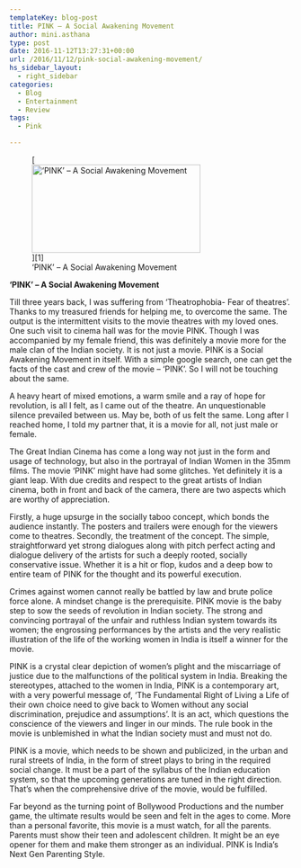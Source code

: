 ```yaml
---
templateKey: blog-post
title: PINK – A Social Awakening Movement
author: mini.asthana
type: post
date: 2016-11-12T13:27:31+00:00
url: /2016/11/12/pink-social-awakening-movement/
hs_sidebar_layout:
  - right_sidebar
categories:
  - Blog
  - Entertainment
  - Review
tags:
  - Pink

---
```

<figure id="attachment_628" aria-describedby="caption-attachment-628" style="width: 300px" class="wp-caption aligncenter">[<img class="size-medium wp-image-628" src="https://i2.wp.com/ilaasthana.in/wp-content/uploads/2016/11/pink-movie-review-and-rating-300x157.jpg?resize=300%2C157" alt="‘PINK’ – A Social Awakening Movement" width="300" height="157" data-recalc-dims="1" />][1]<figcaption id="caption-attachment-628" class="wp-caption-text">‘PINK’ – A Social Awakening Movement</figcaption></figure> 

**‘PINK’ – A Social Awakening Movement**

Till three years back, I was suffering from ‘Theatrophobia- Fear of theatres’. Thanks to my treasured friends for helping me, to overcome the same. The output is the intermittent visits to the movie theatres with my loved ones. One such visit to cinema hall was for the movie PINK. Though I was accompanied by my female friend, this was definitely a movie more for the male clan of the Indian society. It is not just a movie. PINK is a Social Awakening Movement in itself. With a simple google search, one can get the facts of the cast and crew of the movie – ‘PINK’. So I will not be touching about the same.

A heavy heart of mixed emotions, a warm smile and a ray of hope for revolution, is all I felt, as I came out of the theatre. An unquestionable silence prevailed between us. May be, both of us felt the same. Long after I reached home, I told my partner that, it is a movie for all, not just male or female.

The Great Indian Cinema has come a long way not just in the form and usage of technology, but also in the portrayal of Indian Women in the 35mm films. The movie ‘PINK’ might have had some glitches. Yet definitely it is a giant leap. With due credits and respect to the great artists of Indian cinema, both in front and back of the camera, there are two aspects which are worthy of appreciation.

Firstly, a huge upsurge in the socially taboo concept, which bonds the audience instantly. The posters and trailers were enough for the viewers come to theatres. Secondly, the treatment of the concept. The simple, straightforward yet strong dialogues along with pitch perfect acting and dialogue delivery of the artists for such a deeply rooted, socially conservative issue. Whether it is a hit or flop, kudos and a deep bow to entire team of PINK for the thought and its powerful execution.

Crimes against women cannot really be battled by law and brute police force alone. A mindset change is the prerequisite. PINK movie is the baby step to sow the seeds of revolution in Indian society. The strong and convincing portrayal of the unfair and ruthless Indian system towards its women; the engrossing performances by the artists and the very realistic illustration of the life of the working women in India is itself a winner for the movie.

PINK is a crystal clear depiction of women’s plight and the miscarriage of justice due to the malfunctions of the political system in India. Breaking the stereotypes, attached to the women in India, PINK is a contemporary art, with a very powerful message of, ‘The Fundamental Right of Living a Life of their own choice need to give back to Women without any social discrimination, prejudice and assumptions’. It is an act, which questions the conscience of the viewers and linger in our minds. The rule book in the movie is unblemished in what the Indian society must and must not do.

PINK is a movie, which needs to be shown and publicized, in the urban and rural streets of India, in the form of street plays to bring in the required social change. It must be a part of the syllabus of the Indian education system, so that the upcoming generations are tuned in the right direction. That’s when the comprehensive drive of the movie, would be fulfilled.

Far beyond as the turning point of Bollywood Productions and the number game, the ultimate results would be seen and felt in the ages to come. More than a personal favorite, this movie is a must watch, for all the parents. Parents must show their teen and adolescent children. It might be an eye opener for them and make them stronger as an individual. PINK is India’s Next Gen Parenting Style.

 [1]: https://i0.wp.com/ilaasthana.in/wp-content/uploads/2016/11/pink-movie-review-and-rating.jpg